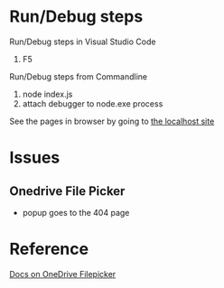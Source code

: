 # Run/Debug steps
Run/Debug steps in Visual Studio Code
1. F5

Run/Debug steps from Commandline
1. node index.js
2. attach debugger to node.exe process

See the pages in browser by going to [the localhost site](http://localhost:1337/index.html)

# Issues
## Onedrive File Picker
- popup goes to the 404 page

# Reference
[Docs on OneDrive Filepicker](https://docs.microsoft.com/en-us/onedrive/developer/controls/file-pickers/js-v72/?view=odsp-graph-online)